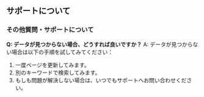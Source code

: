 ## サポートについて
### その他質問・サポートについて

**Q: データが見つからない場合、どうすれば良いですか？**
A: データが見つからない場合は以下の手順を試してみてください：
1. 一度ページを更新してみます。
2. 別のキーワードで検索してみます。
3. もしも問題が解決しない場合は、いつでもサポートへお問い合わせください。
